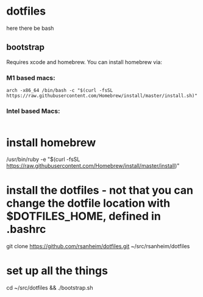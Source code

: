 # dotfiles

here there be bash

## bootstrap


Requires xcode and homebrew. You can install homebrew via:

### M1 based macs:

```
arch -x86_64 /bin/bash -c "$(curl -fsSL https://raw.githubusercontent.com/Homebrew/install/master/install.sh)"
```

### Intel based Macs:
```

```

# install homebrew
/usr/bin/ruby -e "$(curl -fsSL https://raw.githubusercontent.com/Homebrew/install/master/install)"
# install the dotfiles - not that you can change the dotfile location with $DOTFILES_HOME, defined in .bashrc
git clone https://github.com/rsanheim/dotfiles.git ~/src/rsanheim/dotfiles
# set up all the things
cd ~/src/dotfiles && ./bootstrap.sh
```

